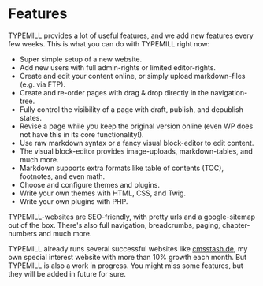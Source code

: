 # Features

TYPEMILL provides a lot of useful features, and we add new features every few weeks. This is what you can do with TYPEMILL right now:

- Super simple setup of a new website. 
- Add new users with full admin-rights or limited editor-rights.
- Create and edit your content online, or simply upload markdown-files (e.g. via FTP).
- Create and re-order pages with drag & drop directly in the navigation-tree.
- Fully control the visibility of a page with draft, publish, and depublish states. 
- Revise a page while you keep the original version online (even WP does not have this in its core functionality!).
- Use raw markdown syntax or a fancy visual block-editor to edit content. 
- The visual block-editor provides image-uploads, markdown-tables, and much more.
- Markdown supports extra formats like table of contents (TOC), footnotes, and even math.
- Choose and configure themes and plugins.
- Write your own themes with HTML, CSS, and Twig.
- Write your own plugins with PHP.

TYPEMILL-websites are SEO-friendly, with pretty urls and a google-sitemap out of the box. There's also full navigation, breadcrumbs, paging, chapter-numbers and much more. 

TYPEMILL already runs several successful websites like [cmsstash.de](https://cmsstash.de), my own special interest website with more than 10% growth each month. But TYPEMILL is also a work in progress. You might miss some features, but they will be added in future for sure. 
